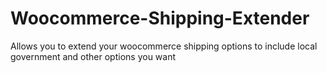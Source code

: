 # Woocommerce-Shipping-Extender
Allows you to extend your woocommerce shipping options to include local government and other options you want
